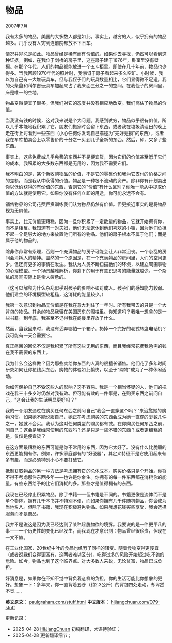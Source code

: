 


# 物品

2007年7月

我有太多的物品。美国的大多数人都是如此。事实上，越穷的人，似乎拥有的物品越多。几乎没有人穷到连前院都放不下旧车。

情况并非总是如此。物品曾经是稀有而有价值的。如果你去寻找，仍然可以看到这种证据。例如，在我位于剑桥的房子里，这座房子建于1876年，卧室里没有壁橱。在那个年代，人们的物品都能放进一个五斗柜里。即使在几十年前，物品也少得多。当我回顾1970年代的照片时，我惊讶于房子看起来多么空旷。小时候，我以为自己有一大堆玩具车，但与我侄子们的玩具数量相比，它们显得微不足道。我的火柴盒和科尔吉玩具车加起来占了我床面三分之一的空间。在我侄子的房间里，床是唯一的空地。

物品变得便宜了很多，但我们对它的态度并没有相应地改变。我们高估了物品的价值。

当我没有钱的时候，这对我来说是个大问题。我感到贫穷，物品似乎很有价值，所以几乎本能地我积累了它。朋友们搬家时会留下东西，或者我在垃圾清理日的晚上走在街上时看到一些东西（小心任何你发现自己描述为"完好无损"的东西），或者我在车库拍卖会上以零售价的十分之一买到几乎全新的东西。然后，砰，又多了些东西。

事实上，这些免费或几乎免费的东西并不是便宜货，因为它们的价值甚至低于它们的成本。我积累的大多数东西都是无用的，因为我不需要它们。

我不明白的是，某个新收购物品的价值，不是它的零售价和我为它支付的价格之间的差额，而是我从中获得的价值。物品是一种极不流动的资产。除非你有计划卖出你以低价获得的有价值的东西，否则它的"价值"有什么区别？你唯一能从中提取价值的方法就是使用它。如果你没有任何立即的用途，你可能永远不会有。

销售物品的公司花费巨资训练我们认为物品仍然有价值。但更接近事实的是将物品视为无价值。

事实上，比无价值更糟糕，因为一旦你积累了一定数量的物品，它就开始拥有你，而不是相反。我知道有一对夫妇，他们无法退休到他们喜欢的小镇，因为他们负担不起一个足够大的地方来放置他们所有的物品。他们的房子根本不属于他们；而是属于他的物品的。

除非你非常有条理，否则一个充满物品的房子可能会让人非常沮丧。一个杂乱的房间会消耗人的精神。显然的一个原因是，在一个充满物品的房间里，人们的空间更少。但还有更多的事情在发生。我认为人类不断扫描他们的环境，以建立周围事物的心理模型。一个场景越难解析，你剩下的用于有意识思考的能量就越少。一个杂乱的房间实际上是令人疲惫的。

（这可以解释为什么杂乱似乎对孩子的影响不如对成人。孩子们的感知能力较弱。他们建立的环境模型较粗糙，这消耗的能量较少。）

我第一次意识到物品无价值是在我在意大利住了一年时。所有我带去的只是一个大背包的物品。其余的物品我留在美国房东的阁楼里。你知道吗？我唯一想念的是一些书籍。到年底，我甚至不记得我在阁楼里存放了什么。

然而，当我回来时，我没有丢弃哪怕一个箱子。扔掉一个完好的老式转盘电话机？我可能有一天会需要它。

真正痛苦的回忆不仅是我积累了所有这些无用的东西，而且我经常花费我急需的钱在我不需要的东西上。

我为什么会这样做？因为那些卖给你东西的人真的很擅长销售。他们花了多年时间研究如何让你花钱买东西。购物的体验如此愉快，以至于"购物"成为了一种休闲活动。

你如何保护自己不受这些人的影响？这不容易。我是一个相当怀疑的人，他们的把戏在我三十多岁时仍然对我有效。但可能有效的一件事是，在购买东西之前问自己，"这会让我的生活明显更好吗？"

我的一个朋友通过在购买任何东西之前问自己"我会一直穿这个吗？"来治愈她的购物习惯。如果她不能说服自己，她正在考虑购买的东西会成为她一直穿的少数几件之一，她就不会买。我认为这对任何类型的购买都有效。在你购买任何东西之前，问自己：这会是我经常使用的东西吗？还是只是一些不错的东西？或者更糟糕的是，仅仅是便宜货？

在这方面最糟糕的东西可能是你不常用的东西，因为它太好了。没有什么比脆弱的东西更能拥有你。例如，许多家庭都有的"好瓷器"，其定义特征不是它使用起来有多有趣，而是必须特别小心不要打破它。

抵制获取物品的另一种方法是考虑拥有它的总体成本。购买价格只是个开始。你将不得不考虑那件东西多年——也许是你余生。你拥有的每一件东西都在消耗你的能量。有些东西给予的比它们消耗的多。那些才是值得拥有的东西。

我现在已经停止积累物品。除了书籍——但书籍是不同的。书籍更像是流体而不是单个物体。拥有几千本书并不特别不便，而如果你拥有几千件随机物品，你会成为当地名人。但除了书籍，我现在积极避免物品。如果我想花钱买些享受，我会选择服务而不是商品。

我并不是说这是因为我已经达到了某种超脱物欲的境界。我要说的是一件更平凡的事——一个历史性的变化已经发生，而我现在才意识到：​物品曾经很珍贵，但现在一文不值。

在工业化国家，20世纪中叶的食品也经历了同样的转变。随着食物变得更便宜（或者说我们变得更富有，这两者难以区分），吃得过多的风险开始超过吃不饱的危险。如今，物品也到了这个临界点。对大多数人来说，无论贫富，​物品已成负担。

好消息是，如果你在不知不觉中背负着这样的负担，你的生活可能比你想象的更好。想象一下：多年来，你一直背着五磅（约2.3公斤）的背包四处走动，却浑然不觉……


**英文原文：** [paulgraham.com/stuff.html](https://paulgraham.com/stuff.html)
**中文版本：** [hijiangchuan.com/079-stuff](https://hijiangchuan.com/079-stuff)



更新记录：
- 2025-04-28 [HiJiangChuan](https://hijiangchuan.com) 初稿翻译，术语待验证； 
- 2025-04-28 更新翻译细节；
